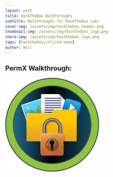 ```yaml
---
layout: post
title: HackTheBox Walkthroughs
subtitle: Walkthroughs for HackTheBox Labs
cover-img: /assets/img/hackthebox_header.png
thumbnail-img: /assets/img/hackthebox_logo.png
share-img: /assets/img/hackthebox_logo.png
tags: [hackthebox,ctf,red-team]
author: Will
---
```

## PermX Walkthrough:
[<img src="/assets/img/htb_permx/Pasted_image_20240916211218.png">](https://willanalyze.com/2024-09-14-HackTheBox_PermX_Walkthrough/)
